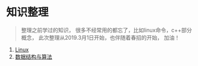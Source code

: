 # 知识整理
> 整理之前学过的知识， 很多不经常用的都忘了，比如linux命令，c++部分概念， 此次整理从2019.3月1日开始，也伴随着春招的开始， 加油！


1. [Linux](https://github.com/moying12138/My-World/blob/master/Linux_基础命令.md)
2. [数据结构与算法](https://github.com/moying12138/Data_Structure)



